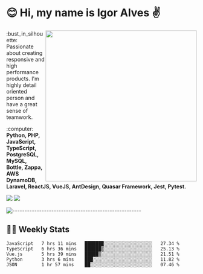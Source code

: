 # :blush: Hi, my name is Igor Alves :v:

<img src="https://github-readme-stats.vercel.app/api?username=iguit0&show_icons=true&count_private=true&theme=onedark" min-width="400px" max-width="400px" width="400px" align="right" />

<p align="left"> 
  :bust_in_silhouette: Passionate about creating responsive and high performance products.
  I'm highly detail oriented person and have a great sense of teamwork.
</p>

<p align="left">
  :computer: <strong>Python, PHP, JavaScript, TypeScript, PostgreSQL, MySQL, Bottle, Zappa, AWS DynamoDB, Laravel, ReactJS, VueJS, AntDesign, Quasar Framework, Jest, Pytest.</strong>
</p>

<p align="left">
  <a href="https://www.linkedin.com/in/igor-lucio-alves" target="_blank" rel="noopener noreferrer" alt="LinkedIn">
  <img src="https://img.shields.io/badge/LinkedIn-0077B5?style=for-the-badge&logo=linkedin&logoColor=white" /></a>

  <a href="https://t.me/iguit0" target="_blank" rel="noopener noreferrer" alt="Telegram">
  <img src="https://img.shields.io/badge/Telegram-2CA5E0?style=for-the-badge&logo=telegram&logoColor=white" /></a>
</p>

![-----------------------------------------------------](https://raw.githubusercontent.com/andreasbm/readme/master/assets/lines/aqua.png)

## :man_technologist: Weekly Stats
<!--START_SECTION:waka-->
```text
JavaScript   7 hrs 11 mins   ███████░░░░░░░░░░░░░░░░░░   27.34 % 
TypeScript   6 hrs 36 mins   ██████▒░░░░░░░░░░░░░░░░░░   25.13 % 
Vue.js       5 hrs 39 mins   █████▒░░░░░░░░░░░░░░░░░░░   21.51 % 
Python       3 hrs 6 mins    ███░░░░░░░░░░░░░░░░░░░░░░   11.82 % 
JSON         1 hr 57 mins    ██░░░░░░░░░░░░░░░░░░░░░░░   07.46 % 
```
<!--END_SECTION:waka-->
